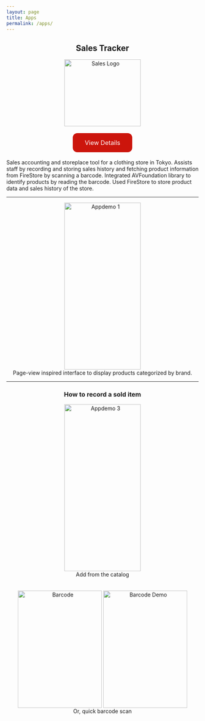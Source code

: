 ```yaml
---
layout: page
title: Apps
permalink: /apps/
---
```


<h2 align="center">Sales Tracker</h2>

<p align="center">
<a href="https://mikio1998.github.io/"> <!-- put app landing page here-->
<img src="{{ site.baseurl }}/images/nakatalogo.png" alt="Sales Logo" width="200" height="175"/>
</a>
</p>

<p align="center">
<a href="https://mikio1998.github.io/" class="button">View Details</a> <!-- and here -->
</p>

Sales accounting and storeplace tool for a clothing store in Tokyo. Assists staff by recording and storing sales history and fetching product information from FireStore by scanning a barcode.
Integrated AVFoundation library to identify products by reading the barcode.
Used FireStore to store product data and sales history of the store.

<hr>

<div align="center">
<img src="{{ site.baseurl }}/images/appdemo1.gif" alt="Appdemo 1" width="200" height="437"/>
<br>
Page-view inspired interface to display products categorized by brand. 
</div>

<hr>

<div align="center">
<h3>How to record a sold item</h3>  
<img src="{{ site.baseurl }}/images/appdemo3.gif" alt="Appdemo 3" width="200" height="437"/>
<br>
Add from the catalog
</div>
<br>
<br>

<div align="center">
<img src="{{ site.baseurl }}/images/barcode.jpg" alt="Barcode" width="220" height="307" align="center"/>
<img src="{{ site.baseurl }}/images/barcodedemo.jpg" alt="Barcode Demo" width="220" height="307" align="center"/>
<br>
Or, quick barcode scan
</div>






<style>
.button {
  background-color: #cc150c;
  border: none;
  color: white;
  padding: 15px 32px;
  text-align: center;
  text-decoration: none;
  display: inline-block;
  font-size: 16px;
  margin: 4px 2px;
  cursor: pointer;
  border-radius: 12px;
}
.button:hover {
  color: black;
}
</style>


